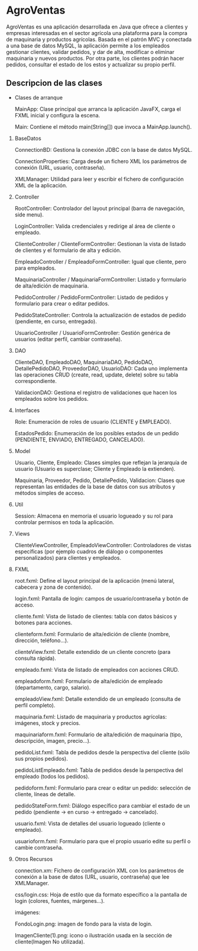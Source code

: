 # AgroVentas

AgroVentas es una aplicación desarrollada en Java que ofrece a clientes y empresas interesadas en el sector agrícola una plataforma para la compra de maquinaria y productos agrícolas. Basada en el patrón MVC y conectada a una base de datos MySQL, la aplicación permite a los empleados gestionar clientes, validar pedidos, y dar de alta, modificar o eliminar maquinaria y nuevos productos. Por otra parte, los clientes podrán hacer pedidos, consultar el estado de los estos y actualizar su propio perfil.


## Descripcion de las clases

- Clases de arranque

    MainApp: Clase principal que arranca la aplicación JavaFX, carga el FXML inicial y configura la escena.
    
    Main: Contiene el método main(String[]) que invoca a MainApp.launch().


1. BaseDatos
   
      ConnectionBD: Gestiona la conexión JDBC con la base de datos MySQL.
      
      ConnectionProperties: Carga desde un fichero XML los parámetros de conexión (URL, usuario, contraseña).
      
      XMLManager: Utilidad para leer y escribir el fichero de configuración XML de la aplicación.

2. Controller
   
      RootController: Controlador del layout principal (barra de navegación, side menu).
      
      LoginController: Valida credenciales y redirige al área de cliente o empleado.
      
      ClienteController / ClienteFormController: Gestionan la vista de listado de clientes y el formulario de alta y edición.
      
      EmpleadoController / EmpleadoFormController: Igual que cliente, pero para empleados.
      
      MaquinariaController / MaquinariaFormController: Listado y formulario de alta/edición de maquinaria.
      
      PedidoController / PedidoFormController: Listado de pedidos y formulario para crear o editar pedidos.
      
      PedidoStateController: Controla la actualización de estados de pedido (pendiente, en curso, entregado).
      
      UsuarioController / UsuarioFormController: Gestión genérica de usuarios (editar perfil, cambiar contraseña).


3. DAO
   
      ClienteDAO, EmpleadoDAO, MaquinariaDAO, PedidoDAO, DetallePedidoDAO, ProveedorDAO, UsuarioDAO: Cada uno implementa las operaciones CRUD (create, read, update, delete) sobre su tabla correspondiente.
      
      ValidacionDAO: Gestiona el registro de validaciones que hacen los empleados sobre los pedidos.


4. Interfaces
   
      Role: Enumeración de roles de usuario (CLIENTE y EMPLEADO).
      
      EstadosPedido: Enumeración de los posibles estados de un pedido (PENDIENTE, ENVIADO, ENTREGADO, CANCELADO).

5. Model
   
      Usuario, Cliente, Empleado: Clases simples que reflejan la jerarquía de usuario (Usuario es superclase; Cliente y Empleado la extienden).
      
      Maquinaria, Proveedor, Pedido, DetallePedido, Validacion: Clases que representan las entidades de la base de datos con sus atributos y métodos simples de acceso.


6. Util
    
      Session: Almacena en memoria el usuario logueado y su rol para controlar permisos en toda la aplicación.

7. Views
    
      ClienteViewController, EmpleadoViewController: Controladores de vistas específicas (por ejemplo cuadros de diálogo o componentes personalizados) para clientes y empleados.

8. FXML
    
      root.fxml: Define el layout principal de la aplicación (menú lateral, cabecera y zona de contenido).
      
      login.fxml: Pantalla de login: campos de usuario/contraseña y botón de acceso.
      
      cliente.fxml: Vista de listado de clientes: tabla con datos básicos y botones para acciones.
      
      clienteform.fxml: Formulario de alta/edición de cliente (nombre, dirección, teléfono…).
      
      clienteView.fxml: Detalle extendido de un cliente concreto (para consulta rápida).
      
      empleado.fxml: Vista de listado de empleados con acciones CRUD.
      
      empleadoform.fxml: Formulario de alta/edición de empleado (departamento, cargo, salario).
      
      empleadoView.fxml: Detalle extendido de un empleado (consulta de perfil completo).
      
      maquinaria.fxml: Listado de maquinaria y productos agrícolas: imágenes, stock y precios.
      
      maquinariaform.fxml: Formulario de alta/edición de maquinaria (tipo, descripción, imagen, precio…).
      
      pedidoList.fxml: Tabla de pedidos desde la perspectiva del cliente (sólo sus propios pedidos).
      
      pedidoListEmpleado.fxml: Tabla de pedidos desde la perspectiva del empleado (todos los pedidos).
      
      pedidoform.fxml: Formulario para crear o editar un pedido: selección de cliente, líneas de detalle.
      
      pedidoStateForm.fxml: Diálogo específico para cambiar el estado de un pedido (pendiente → en curso → entregado → cancelado).
      
      usuario.fxml: Vista de detalles del usuario logueado (cliente o empleado).
      
      usuarioform.fxml: Formulario para que el propio usuario edite su perfil o cambie contraseña.


9. Otros Recursos
    
      connection.xm: Fichero de configuración XML con los parámetros de conexión a la base de datos (URL, usuario, contraseña) que lee XMLManager.
      
      css/login.css: Hoja de estilo que da formato específico a la pantalla de login (colores, fuentes, márgenes…).
      
      imágenes:
      
      FondoLogin.png: imagen de fondo para la vista de login.
      
      ImagenCliente(1).png: icono o ilustración usada en la sección de cliente(Imagen No utilizada).
